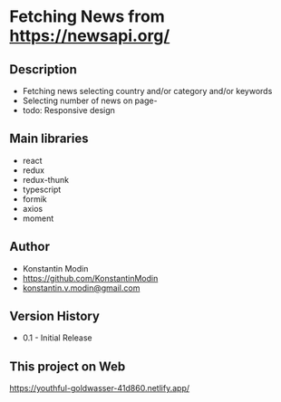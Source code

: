 # Fetching News from https://newsapi.org/

## Description

-   Fetching news selecting country and/or category and/or keywords
-   Selecting number of news on page-
-   todo: Responsive design

## Main libraries

-   react
-   redux
-   redux-thunk
-   typescript
-   formik
-   axios
-   moment

## Author

-   Konstantin Modin
-   https://github.com/KonstantinModin
-   konstantin.v.modin@gmail.com

## Version History

-   0.1 - Initial Release

## This project on Web

https://youthful-goldwasser-41d860.netlify.app/
